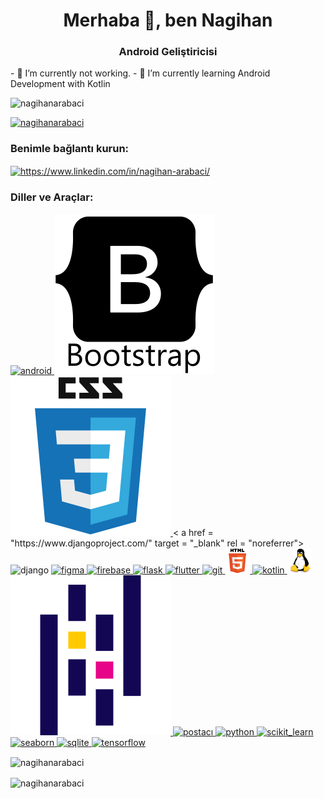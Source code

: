
<h1 align="center">Merhaba 👋, ben Nagihan</h1>
<h3 align="center">Android Geliştiricisi</h3>
- 🔭 I’m currently not working.
- 🌱 I’m currently learning Android Development with Kotlin

<p align="left"> <img src="https:// komarev.com/ghpvc/?username=nagihanarabaci&label=Profile%20views&color=0e75b6&style=flat" alt = "nagihanarabaci" /> </p>

<p align = "left"> <a href = "https://github.com /ryo-ma/github-profile-trophy"><img src = "https://github-profile-trophy.vercel.app/?username=nagihanarabaci" alt = "nagihanarabaci" /></a> </p >

<h3 align="left">Benimle bağlantı kurun:</h3>
<p align="left">
<a href="https://linkedin.com/in/https://www.linkedin.com/ in/nagihan-arabaci/" target = "blank"><img align = "center" src = "https://raw.githubusercontent.com/rahuldkjain/github-profile-readme-generator/master/src/images/icons /Social/linked-in-alt.svg" alt = "https://www.linkedin.com/in/nagihan-arabaci/" height = "30" genişlik = "40" /></a>
</p >

<h3 align="left">Diller ve Araçlar:</h3>
<p align = "left"> <a href = "https://developer.android.com" target = "_blank" rel = "noreferrer"> <img src = "https://raw.githubusercontent.com/devicons /devicon/master/icons/android/android-original-wordmark.svg" alt = "android" width = "40" height = "40"/> </a> <a href = "https://getbootstrap.com " target = "_blank" rel = "noreferrer"> <img src = "https://raw.githubusercontent.com/devicons/devicon/master/icons/bootstrap/bootstrap-plain-wordmark.svg" alt = "bootstrap" genişlik = "40" yükseklik = "40"/> </a> <a href = "https://www.w3schools.com/css/" target = "_blank" rel = "noreferrer"> <img src = " https://raw.githubusercontent.com/devicons/devicon/master/icons/css3/css3-original-wordmark.svg" alt = "css3" genişlik = "40" yükseklik = "40"/> </a> < a href = "https://www.djangoproject.com/" target = "_blank" rel = "noreferrer"> <img src = "https://cdn.worldvectorlogo.com/logos/django.svg" alt = " django" width = "40" height = "40"/> </a> <a href = "https://www.figma.com/" target = "_blank" rel = "noreferrer"> <img src = " https://www.vectorlogo.zone/logos/figma/figma-icon.svg" alt = "figma" width = "40" height = "40"/> </a> <a href = "https:// firebase.google.com/" target = "_blank" rel = "noreferrer"> <img src = "https://www.vectorlogo.zone/logos/firebase/firebase-icon.svg" alt = "firebase" width= "40" height = "40"/> </a> <a href = "https://flask.palletsprojects.com/" target = "_blank" rel = "noreferrer"> <img src = "https:// www.vectorlogo.zone/logos/pocoo_flask/pocoo_flask-icon.svg" alt = "flask" width = "40" height = "40"/> </a> <a href = "https://flutter.dev" target = "_blank" rel = "noreferrer"> <img src = "https://www.vectorlogo.zone/logos/flutterio/flutterio-icon.svg" alt = "flutter" width = "40" height = "40 "/> </a> <a href = "https://git-scm.com/" target = "_blank" rel = "noreferrer"> <img src = "https://www.vectorlogo.zone/logos /git-scm/git-scm-icon.svg" alt = "git" width = "40" height = "40"/> </a> <a href = "https://www.w3.org/html/" target = "_blank" rel = "noreferrer"> <img src = "https://raw.githubusercontent.com/devicons/devicon/master/icons/html5/html5-original-wordmark.svg" alt ="html5" width = "40" height = "40"/> </a> <a href = "https://kotlinlang.org" target = "_blank" rel = "noreferrer"> <img src = "https ://www.vectorlogo.zone/logos/kotlinlang/kotlinlang-icon.svg" alt = "kotlin" width = "40" height = "40"/> </a> <a href = "https://www .linux.org/" target = "_blank" rel = "noreferrer"> <img src = "https://raw.githubusercontent.com/devicons/devicon/master/icons/linux/linux-original.svg" alt= "linux" width = "40" height = "40"/> </a> <a href = "https://pandas.pydata.org/" target = "_blank" rel = "noreferrer"> <img src= "https://raw.githubusercontent.com/devicons/devicon/2ae2a900d2f041da66e950e4d48052658d850630/icons/pandas/pandas-original.svg" alt = "pandalar" genişlik = "40" yükseklik = "40"/> </a> <a href = "https://postman.com" target = "_blank" rel = "noreferrer"> <img src = "https://www.vectorlogo.zone/logos/getpostman/getpostman-icon.svg" alt = " postacı" genişlik = "40" yükseklik = "40"/> </a> <a href = "https://www.python.org" target = "_blank" rel = "noreferrer"> <img src = "https ://raw.githubusercontent.com/devicons/devicon/master/icons/python/python-original.svg" alt = "python" width = "40" height = "40"/> </a> <a href= "https://scikit-learn.org/" target = "_blank" rel = "noreferrer"> <img src = "https://upload.wikimedia.org/wikipedia/commons/0/05/Scikit_learn_logo_small.svg" alt = "scikit_learn" width = "40" height = "40"/> </a> <a href = "https://seaborn.pydata.org/" target = "_blank" rel = "noreferrer"> <img src = "https://seaborn.pydata.org/_images/logo-mark-lightbg.svg" alt = "seaborn" width = "40" height = "40"/> </a> <a href = "https ://www.sqlite.org/" target = "_blank" rel = "noreferrer"> <img src = "https://www.vectorlogo.zone/logos/sqlite/sqlite-icon.svg" alt = "sqlite " genişlik = "40" yükseklik = "40"/> </a> <a href = "https://www.tensorflow.org" target = "_blank" rel = "noreferrer"> <img src = "https://www.vectorlogo.zone/logos/tensorflow/tensorflow-icon.svg" alt = "tensorflow" width = "40" yükseklik = "40"/> </a> </p>

<p><img align = "center" src = "https://github-readme-stats.vercel.app/api/top-langs?username=nagihanarabaci&show_icons=true&locale=en&layout=compact" alt = "nagihanarabaci" /> </p>

<p><img align = "center" src = "https://github-readme-streak-stats.herokuapp.com/?user=nagihanarabaci&" alt = "nagihanarabaci" /></p>



